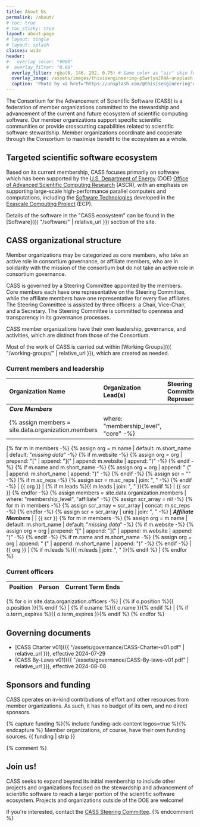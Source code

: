 ```yaml
---
title: About Us
permalink: /about/
# toc: true
# toc_sticky: true
layout: about-page
# layout: single
# layout: splash 
classes: wide
header:
#   overlay_color: "#000"
#  overlay_filter: "0.60"
  overlay_filter: rgba(0, 146, 202, 0.75) # Same color as "air" skin footer
  overlay_image: /assets/images/thisisengineering-p5wrlynJR4A-unsplash.jpg
  caption: 'Photo by <a href="https://unsplash.com/@thisisengineering">ThisisEngineering</a> on <a href="https://unsplash.com/photos/man-in-blue-dress-shirt-and-woman-in-black-long-sleeve-shirt-p5wrlynJR4A">Unsplash</a>'
---
```

The Consortium for the Advancement of Scientific Software (CASS) is a federation of member organizations committed to the stewardship and advancement of the current and future ecosystem of scientific computing software. Our member organizations support specific scientific communities or provide crosscutting capabilities related to scientific software stewardship. Member organizations coordinate and cooperate through the Consortium to maximize benefit to the ecosystem as a whole.

## Targeted scientific software ecosystem

Based on its current membership, CASS focuses primarily on software which has been supported by the [U.S. Department of Energy](https://www.energy.gov/) (DOE) [Office of Advanced Scientific Computing Research](https://www.energy.gov/science/ascr/advanced-scientific-computing-research) (ASCR), with an emphasis on supporting large-scale high-performance parallel computers and computations, including the [Software Technologies](https://www.exascaleproject.org/research/#software) developed in the [Exascale Computing Project](https://www.exascaleproject.org/) (ECP). 

Details of the software in the "CASS ecosystem" can be found in the [Software]({{ "/software/" | relative_url }}) section of the site.

## CASS organizational structure

Member organizations may be categorized as core members, who take an active role in consortium governance, or affiliate members, who are in solidarity with the mission of the consortium but do not take an active role in consortium governance. 

CASS is governed by a Steering Committee appointed by the members.  Core members each have one representative on the Steering Committee, while the affiliate members have one representative for every five affiliates.  The Steering Committee is assisted by three officers: a Chair, Vice-Chair, and a Secretary.  The Steering Committee is committed to openness and transparency in its governance processes.

CASS member organizations have their own leadership, governance, and activities, which are distinct from those of the Consortium.

Most of the work of CASS is carried out within [Working Groups]({{ "/working-groups/" | relative_url }}), which are created as needed.

### Current members and leadership

| Organization Name | Organization Lead(s) | Steering Committee Representative 
|:------------------|:------------------------|:-------
| ***Core Members*** | |
{% assign members = site.data.organization.members | where: "membership_level", "core" -%}
{% for m in members -%}
    {% assign org = m.name | default: m.short_name | default: "*missing data*" -%}
    {% if m.website -%}
        {% assign org = org | prepend: "[" | append: "](" | append: m.website | append: ")" -%}
    {% endif -%}
    {% if m.name and m.short_name -%}
        {% assign org = org | append: " (" | append: m.short_name | append: ")" -%}
    {% endif -%}
    {% assign scr = "" -%}
    {% if m.sc_reps -%}
        {% assign scr = m.sc_reps | join: ", " -%}
    {% endif -%}
| {{ org }} | {% if m.leads %}{{ m.leads | join: ", " }}{% endif %} | {{ scr }} 
{% endfor -%}
{% assign members = site.data.organization.members | where: "membership_level", "affiliate" -%}
{% assign scr_array = nil -%}
{% for m in members -%}
    {% assign scr_array = scr_array | concat: m.sc_reps -%}
{% endfor -%}
{% assign scr = scr_array | uniq | join: ", " -%}
| ***Affiliate Members*** | | {{ scr }} 
{% for m in members -%}
    {% assign org = m.name | default: m.short_name | default: "*missing data*" -%}
    {% if m.website -%}
        {% assign org = org | prepend: "[" | append: "](" | append: m.website | append: ")" -%}
    {% endif -%}
    {% if m.name and m.short_name -%}
        {% assign org = org | append: " (" | append: m.short_name | append: ")" -%}
    {% endif -%}
| {{ org }} | {% if m.leads %}{{ m.leads | join: ", " }}{% endif %} |
{% endfor %}

### Current officers

| Position | Person | Current Term Ends
|:---------|:-------|:-----------------
{% for o in site.data.organization.officers -%}
| {% if o.position %}{{ o.position }}{% endif %} | {% if o.name %}{{ o.name }}{% endif %} | {% if o.term_expires %}{{ o.term_expires }}{% endif %}
{% endfor %}

## Governing documents

* [CASS Charter v01]({{ "/assets/governance/CASS-Charter-v01.pdf" | relative_url }}), effective 2024-07-29
* [CASS By-Laws v01]({{ "/assets/governance/CASS-By-laws-v01.pdf" | relative_url }}), effective 2024-08-08

## Sponsors and funding

CASS operates on in-kind contributions of effort and other resources from member organizations.  As such, it has no budget of its own, and no direct sponsors.  

{% capture funding %}{% include funding-ack-content logos=true %}{% endcapture %}
Member organizations, of course, have their own funding sources. {{ funding | strip }}

{% comment %}
## Join us!

CASS seeks to expand beyond its initial membership to include other projects and organizations focused on the stewardship and advancement of scientific software to reach a larger portion of the scientific software ecosystem.  Projects and organizations outside of the DOE are welcome! 

If you're interested, contact the [CASS Steering Committee](mailto:cass-steering-committee@email.ornl.gov).
{% endcomment %}